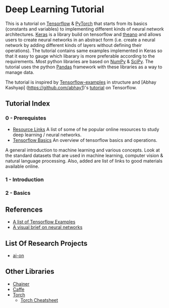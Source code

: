 # Deep Learning Tutorial
This is a tutorial on [Tensorflow](https://www.tensorflow.org/) & [PyTorch](http://pytorch.org/) that starts from its basics (constants and variables) to implementing different kinds of neural network architectures. [Keras](https://keras.io/) is a library build on tensorflow and [theano](http://deeplearning.net/software/theano/) and allows users to create neural networks in an abstract form (i.e. create a neural network by adding different kinds of layers without defining their operations). The tutorial contains same examples implemented in Keras so that it easy to gauge which libarary is more preferable according to the requirements. Most python libraries are based on [NumPy](http://www.numpy.org/) & [SciPy](https://www.scipy.org/). The tutorial uses the python [Pandas](http://pandas.pydata.org/) framework with these libraries as a way to manage data.

The tutorial is inspired by [Tensorflow-examples](https://github.com/aymericdamien/TensorFlow-Examples) in structure and [Abhay Kashyap] (https://github.com/abhay1)'s [tutorial](https://github.com/abhay1/tf_rundown) on Tensorflow.

## Tutorial Index
### 0 - Prerequistes
- [Resource Links](https://github.com/codehacken/DL-Tutorial/blob/master/Ch-0-Prerequisite/Resources.ipynb) A list of some of he popular online resources to study deep learning / neural networks.
- [Tensorflow Basics](https://github.com/codehacken/DL-Tutorial/blob/master/Ch-0-Prerequisite/tf-basics.ipynb) An overview of tensorflow basics and operations.

A general introduction to machine learning and various concepts. Look at the standard datasets that are used in machine learning, computer vision & natural language processing. Also, added are list of links to good materials available online.
### 1 - Introduction
### 2 - Basics

## References
- [A list of Tensorflow Examples](https://github.com/aymericdamien/TensorFlow-Examples)
- [A visual brief on neural networks](http://www.asimovinstitute.org/neural-network-zoo/?utm_source=mybridge&utm_medium=blog&utm_campaign=read_more)

## List Of Research Projects
- [ai-on](http://ai-on.org/projects/)

## Other Libraries
- [Chainer](https://chainer.org/)
- [Caffe](http://caffe.berkeleyvision.org/)
- [Torch](http://torch.ch/)
  - [Torch Cheatsheet](https://github.com/torch/torch7/wiki/Cheatsheet)
  
